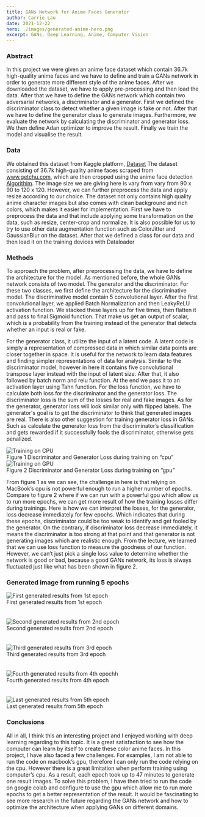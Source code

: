 ```yaml
---
title: GANs Network for Anime Faces Generator
author: Carrie Lau
date: 2021-12-22
hero: ./images/generated-anime-hero.png
excerpt: GANs, Deep Learning, Anime, Computer Vision
---
```

### Abstract 

In this project we were given an anime face dataset which contain 36.7k high-quality anime faces and we have to define and train a GANs network in order to generate more different style of the anime faces. After we downloaded the dataset, we have to apply pre-processing and then load the data. After that we have to define the GANs network which contain two adversarial networks, a discriminator and a generator. First we defined the discriminator class to detect whether a given image is fake or not. After that we have to define the generator class to generate images. Furthermore, we evaluate the network by calculating the discriminator and generator loss. We then define Adan optimizer to improve the result. Finally we train the model and visualise the result.
  
### Data 
We obtained this dataset from Kaggle platform, [Dataset](https://www.kaggle.com/lunarwhite/anime-face-dataset-ntumlds) The dataset consisting of 36.7k high-quality anime faces scraped from www.getchu.com, which are then cropped using the anime face detection [Algorithim](https://awesomeopensource.com/project/nagadomi/lbpcascade_animeface). The image size we are giving here is vary from vary from 90 x 90 to 120 x 120. However, we can further preprocess the data and apply resize according to our choice. The dataset not only contains high quality anime character images but also comes with clean background and rich colors, which makes it easier for implementation.
First we have to preprocess the data and that include applying some transformation on the data, such as resize, center-crop and normalize. It is also possible for us to try to use other data augmentation function such as ColorJitter and GaussianBlur on the dataset. After that we defined a class for our data and then load it on the training devices with Dataloader

### Methods
To approach the problem, after preprocessing the data, we have to define the architecture for the model. As mentioned before, the whole GANs network consists of two model. The generator and the discriminator. For these two classes, we first define the architecture for the discriminative model. The discriminative model contain 5 convolutional layer. After the first convolutional layer, we applied Batch Normalization and then LeakyReLU activation function. We stacked these layers up for five times, then flatten it and pass to final Sigmoid function. That make us get an output of scalar, which is a probability from the training instead of the generator that detects whether an input is real or fake.

For the generator class, it utilize the input of a latent code. A latent code is simply a representation of compressed data in which similar data points are closer together in space. It is useful for the network to learn data features and finding simpler representations of data for analysis. Similar to the discriminator model, however in here it contains five convolutional transpose layer instead with the input of latent size. After that, it also followed by batch norm and relu function. At the end we pass it to an activation layer using Tahn function.
For the loss function, we have to calculate both loss for the discriminator and the generator loss. The discriminator loss is the sum of the losses for real and fake images. As for the generator, generator loss will look similar only with flipped labels. The generator's goal is to get the discriminator to think that generated images are real. There is also other suggestion for training generator loss in GANs. Such as calculate the generator loss from the discriminator’s classification and gets rewarded if it successfully fools the discriminator, otherwise gets penalized.

<div className="Image__Small">
    <img
        src="./images/training on cpu.png"
        title="Training on CPU"
        alt="Training on CPU"
    />
    <figCaption>Figure 1 Discriminator and Generator Loss during training on “cpu”</figCaption>
    <img
        src="./images/training on gpu.png"
        title="Training on GPU"
        alt="Training on GPU"
    />
    <figCaption>Figure 2 Discriminator and Generator Loss during training on “gpu”</figCaption>
    
</div>

From figure 1 as we can see, the challenge in here is that relying on MacBook’s cpu is not powerful enough to run a higher number of epochs. Compare to figure 2 where if we can run with a powerful gpu which allow us to run more epochs, we can get more result of how the training losses differ during trainings. Here is how we can interpret the losses, for the generator, loss decrease immediately for few epochs. Which indicates that during these epochs, discriminator could be too weak to identify and get fooled by the generator. On the contrary, if discriminator loss decrease immediately, it means the discriminator is too strong at that point and that generator is not generating images which are realistic enough.
From the lecture, we learned that we can use loss function to measure the goodness of our function. However, we can’t just pick a single loss value to determine whether the network is good or bad, because a good GANs network, its loss is always fluctuated just like what has been shown in figure 2.

### Generated image from running 5 epochs
<div className="Image__Small">
    <img
        src="./images/generated-images-0001.png"
        title="First generated results from 1st epoch"
        alt="First generated results from 1st epoch"
    />
    <figCaption>First generated results from 1st epoch</figCaption>
    <br></br>
    <img
        src="./images/generated-images-0002.png"
        title="Second generated results from 2nd epoch"
        alt="Second generated results from 2nd epoch"
    />
    <figCaption>Second generated results from 2nd epoch</figCaption>
    <br></br>
       <img
        src="./images/generated-images-0003.png"
        title="Third generated results from 3rd epoch"
        alt="Third generated results from 3rd epoch"
    />
    <figCaption>Third generated results from 3rd epoch</figCaption>
    <br></br>
       <img
        src="./images/generated-images-0004.png"
        title="Fourth generated results from 4th epoch"
        alt="Fourth generated results from 4th epochh"
    />
    <figCaption>Fourth generated results from 4th epoch</figCaption>
    <br></br>
        <img
        src="./images/generated-images-0005.png"
        title="Last generated results from 5th epoch"
        alt="Last generated results from 5th epoch"
    />
    <figCaption>Last generated results from 5th epoch</figCaption>
</div>

### Conclusions
All in all, I think this an interesting project and I enjoyed working with deep learning regarding to this topic. It is a great satisfaction to see how the computer can learn by itself to create these color anime faces. In this project, I have also faced a few challenges. For examples, I am not able to run the code on macbook’s gpu, therefore I can only run the code relying on the cpu. However there is a great limitation when perform training using computer’s cpu. As a result, each epoch took up to 47 minutes to generate one result images. To solve this problem, I have then tried to run the code on google colab and configure to use the gpu which allow me to run more epochs to get a better representation of the result.
It would be fascinating to see more research in the future regarding the GANs network and how to optimize the architecture when applying GANs on different domains.